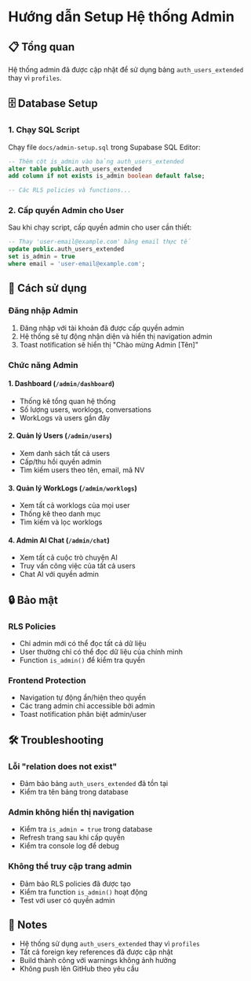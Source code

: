 # Hướng dẫn Setup Hệ thống Admin

## 📋 Tổng quan
Hệ thống admin đã được cập nhật để sử dụng bảng `auth_users_extended` thay vì `profiles`.

## 🗄️ Database Setup

### 1. Chạy SQL Script
Chạy file `docs/admin-setup.sql` trong Supabase SQL Editor:

```sql
-- Thêm cột is_admin vào bảng auth_users_extended
alter table public.auth_users_extended 
add column if not exists is_admin boolean default false;

-- Các RLS policies và functions...
```

### 2. Cấp quyền Admin cho User
Sau khi chạy script, cấp quyền admin cho user cần thiết:

```sql
-- Thay 'user-email@example.com' bằng email thực tế
update public.auth_users_extended 
set is_admin = true 
where email = 'user-email@example.com';
```

## 🚀 Cách sử dụng

### Đăng nhập Admin
1. Đăng nhập với tài khoản đã được cấp quyền admin
2. Hệ thống sẽ tự động nhận diện và hiển thị navigation admin
3. Toast notification sẽ hiển thị "Chào mừng Admin [Tên]"

### Chức năng Admin

#### 1. **Dashboard** (`/admin/dashboard`)
- Thống kê tổng quan hệ thống
- Số lượng users, worklogs, conversations
- WorkLogs và users gần đây

#### 2. **Quản lý Users** (`/admin/users`)
- Xem danh sách tất cả users
- Cấp/thu hồi quyền admin
- Tìm kiếm users theo tên, email, mã NV

#### 3. **Quản lý WorkLogs** (`/admin/worklogs`)
- Xem tất cả worklogs của mọi user
- Thống kê theo danh mục
- Tìm kiếm và lọc worklogs

#### 4. **Admin AI Chat** (`/admin/chat`)
- Xem tất cả cuộc trò chuyện AI
- Truy vấn công việc của tất cả users
- Chat AI với quyền admin

## 🔒 Bảo mật

### RLS Policies
- Chỉ admin mới có thể đọc tất cả dữ liệu
- User thường chỉ có thể đọc dữ liệu của chính mình
- Function `is_admin()` để kiểm tra quyền

### Frontend Protection
- Navigation tự động ẩn/hiện theo quyền
- Các trang admin chỉ accessible bởi admin
- Toast notification phân biệt admin/user

## 🛠️ Troubleshooting

### Lỗi "relation does not exist"
- Đảm bảo bảng `auth_users_extended` đã tồn tại
- Kiểm tra tên bảng trong database

### Admin không hiển thị navigation
- Kiểm tra `is_admin = true` trong database
- Refresh trang sau khi cấp quyền
- Kiểm tra console log để debug

### Không thể truy cập trang admin
- Đảm bảo RLS policies đã được tạo
- Kiểm tra function `is_admin()` hoạt động
- Test với user có quyền admin

## 📝 Notes
- Hệ thống sử dụng `auth_users_extended` thay vì `profiles`
- Tất cả foreign key references đã được cập nhật
- Build thành công với warnings không ảnh hưởng
- Không push lên GitHub theo yêu cầu



